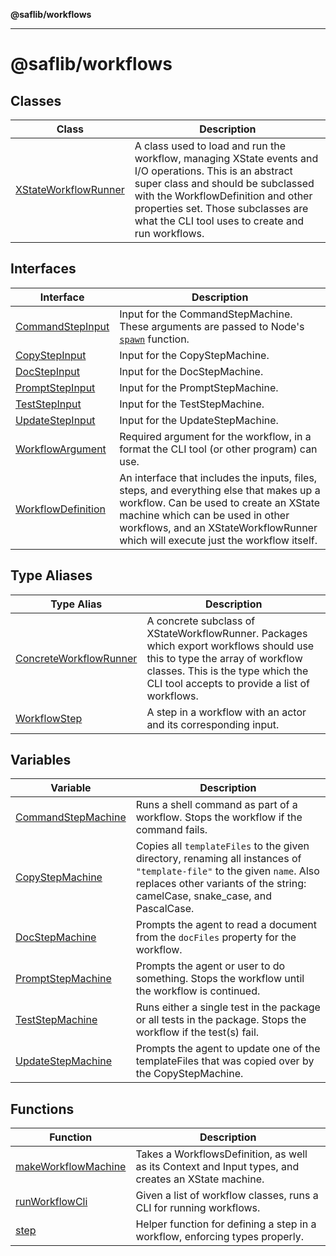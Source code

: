 **@saflib/workflows**

***

# @saflib/workflows

## Classes

| Class | Description |
| ------ | ------ |
| [XStateWorkflowRunner](classes/XStateWorkflowRunner.md) | A class used to load and run the workflow, managing XState events and I/O operations. This is an abstract super class and should be subclassed with the WorkflowDefinition and other properties set. Those subclasses are what the CLI tool uses to create and run workflows. |

## Interfaces

| Interface | Description |
| ------ | ------ |
| [CommandStepInput](interfaces/CommandStepInput.md) | Input for the CommandStepMachine. These arguments are passed to Node's [`spawn`](https://nodejs.org/api/child_process.html#child_processspawncommand-args-options) function. |
| [CopyStepInput](interfaces/CopyStepInput.md) | Input for the CopyStepMachine. |
| [DocStepInput](interfaces/DocStepInput.md) | Input for the DocStepMachine. |
| [PromptStepInput](interfaces/PromptStepInput.md) | Input for the PromptStepMachine. |
| [TestStepInput](interfaces/TestStepInput.md) | Input for the TestStepMachine. |
| [UpdateStepInput](interfaces/UpdateStepInput.md) | Input for the UpdateStepMachine. |
| [WorkflowArgument](interfaces/WorkflowArgument.md) | Required argument for the workflow, in a format the CLI tool (or other program) can use. |
| [WorkflowDefinition](interfaces/WorkflowDefinition.md) | An interface that includes the inputs, files, steps, and everything else that makes up a workflow. Can be used to create an XState machine which can be used in other workflows, and an XStateWorkflowRunner which will execute just the workflow itself. |

## Type Aliases

| Type Alias | Description |
| ------ | ------ |
| [ConcreteWorkflowRunner](type-aliases/ConcreteWorkflowRunner.md) | A concrete subclass of XStateWorkflowRunner. Packages which export workflows should use this to type the array of workflow classes. This is the type which the CLI tool accepts to provide a list of workflows. |
| [WorkflowStep](type-aliases/WorkflowStep.md) | A step in a workflow with an actor and its corresponding input. |

## Variables

| Variable | Description |
| ------ | ------ |
| [CommandStepMachine](variables/CommandStepMachine.md) | Runs a shell command as part of a workflow. Stops the workflow if the command fails. |
| [CopyStepMachine](variables/CopyStepMachine.md) | Copies all `templateFiles` to the given directory, renaming all instances of `"template-file"` to the given `name`. Also replaces other variants of the string: camelCase, snake_case, and PascalCase. |
| [DocStepMachine](variables/DocStepMachine.md) | Prompts the agent to read a document from the `docFiles` property for the workflow. |
| [PromptStepMachine](variables/PromptStepMachine.md) | Prompts the agent or user to do something. Stops the workflow until the workflow is continued. |
| [TestStepMachine](variables/TestStepMachine.md) | Runs either a single test in the package or all tests in the package. Stops the workflow if the test(s) fail. |
| [UpdateStepMachine](variables/UpdateStepMachine.md) | Prompts the agent to update one of the templateFiles that was copied over by the CopyStepMachine. |

## Functions

| Function | Description |
| ------ | ------ |
| [makeWorkflowMachine](functions/makeWorkflowMachine.md) | Takes a WorkflowsDefinition, as well as its Context and Input types, and creates an XState machine. |
| [runWorkflowCli](functions/runWorkflowCli.md) | Given a list of workflow classes, runs a CLI for running workflows. |
| [step](functions/step.md) | Helper function for defining a step in a workflow, enforcing types properly. |
